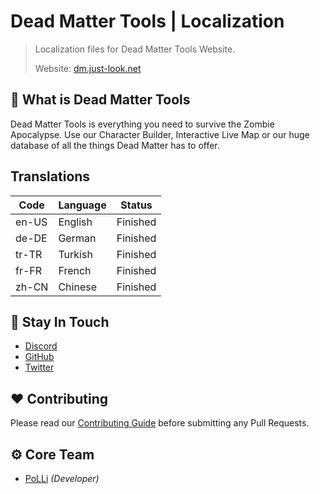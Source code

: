 # Dead Matter Tools | Localization

> Localization files for Dead Matter Tools Website.
>
> Website: [dm.just-look.net](https://dm.just-look.net)

## 📌 What is Dead Matter Tools

Dead Matter Tools is everything you need to survive the Zombie Apocalypse. Use our Character Builder, Interactive Live Map or
our huge database of all the things Dead Matter has to offer.

## Translations

| Code  | Language | Status   |
| ----- | -------- | -------- |
| en-US | English  | Finished |
| de-DE | German   | Finished |
| tr-TR | Turkish  | Finished |
| fr-FR | French   | Finished |
| zh-CN | Chinese  | Finished |

## 🤔 Stay In Touch

-   [Discord](http://discord.just-look.net)
-   [GitHub](https://github.com/poLLi)
-   [Twitter](https://twitter.com/JL_PoLLi)

## ❤️ Contributing

Please read our [Contributing Guide](./CONTRIBUTING.md) before submitting any Pull Requests.

## ⚙️ Core Team

-   [PoLLi](https://github.com/poLLi) _(Developer)_

